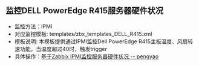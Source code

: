 ## 监控DELL PowerEdge R415服务器硬件状况
* 监控方法：IPMI
* 对应监控模板: templates/zbx_templates_DELL_R415.xml
* 模板说明: 本模板提供通过IPMI监控Dell PowerEdge R415主板温度、风扇转速功能，当温度超过40时，触发trigger
* 具体操作：[基于Zabbix IPMI监控服务器硬件状况 -- pengyao](http://pengyao.org/zabbix-monitor-ipmi-1.html)



